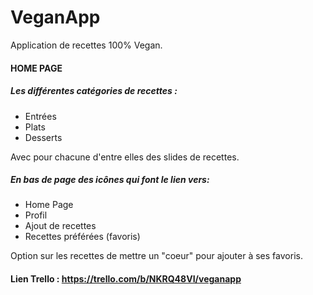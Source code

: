 # VeganApp

Application de recettes 100% Vegan.

#### HOME PAGE

##### Les différentes catégories de recettes :
- Entrées
- Plats
- Desserts

Avec pour chacune d'entre elles des slides de recettes.

##### En bas de page des icônes qui font le lien vers:
- Home Page
- Profil
- Ajout de recettes
- Recettes préférées (favoris)

Option sur les recettes de mettre un "coeur" pour ajouter à ses favoris.

#### Lien Trello : https://trello.com/b/NKRQ48VI/veganapp

